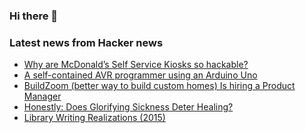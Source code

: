 ### Hi there 👋

<!--
**arashid-sh/arashid-sh** is a ✨ _special_ ✨ repository because its `README.md` (this file) appears on your GitHub profile.

Here are some ideas to get you started:

- 🔭 I’m currently working on ...
- 🌱 I’m currently learning ...
- 👯 I’m looking to collaborate on ...
- 🤔 I’m looking for help with ...
- 💬 Ask me about ...
- 📫 How to reach me: ...
- 😄 Pronouns: ...
- ⚡ Fun fact: ...
-->

### Latest news from Hacker news
<!-- BLOG-POST-LIST:START -->
- [Why are McDonald’s Self Service Kiosks so hackable?](https://ghuntley.com/mcdonalds/)
- [A self-contained AVR programmer using an Arduino Uno](https://blog.jgc.org/2022/07/a-self-contained-avr-programmer-using.html)
- [BuildZoom &lpar;better way to build custom homes&rpar; Is hiring a Product Manager](https://jobs.lever.co/buildzoom)
- [Honestly: Does Glorifying Sickness Deter Healing?](https://www.commonsense.news/p/honestly-does-glorifying-sickness)
- [Library Writing Realizations &lpar;2015&rpar;](http://cbloomrants.blogspot.com/2015/09/library-writing-realizations.html)
<!-- BLOG-POST-LIST:END -->
